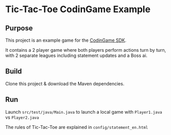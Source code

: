 # Tic-Tac-Toe CodinGame Example

## Purpose

This project is an example game for the [CodinGame SDK](https://www.codingame.com/playgrounds/25775).

It contains a 2 player game where both players perform actions turn by turn, with 2 separate leagues including statement updates and a Boss ai.

## Build

Clone this project & download the Maven dependencies.

## Run

Launch `src/test/java/Main.java` to launch a local game with `Player1.java` vs `Player2.java`

The rules of Tic-Tac-Toe are explained in `config/statement_en.html`

